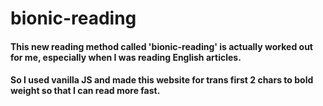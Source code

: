 # bionic-reading
#### This new reading method called 'bionic-reading' is actually worked out for me, especially when I was reading English articles.
#### So I used vanilla JS and made this website for trans first 2 chars to bold weight so that I can read more fast.
